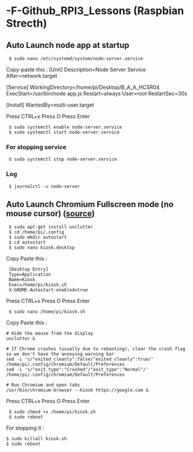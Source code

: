 # -F-Github_RPI3_Lessons (Raspbian Strecth)

## Auto Launch node app at startup
     $ sudo nano /etc/systemd/system/node-server.service

Copy-paste this :
[Unit]
Description=Node Server Service
After=network.target

[Service]
WorkingDirectory=/home/pi/Desktop/B_A_A_HCSR04
ExecStart=/usr/bin/node app.js
Restart=always
User=root
RestartSec=30s

[Install]
WantedBy=multi-user.target

Press CTRL+x
Press O
Press Enter

     $ sudo systemctl enable node-server.service
     $ sudo systemctl start node-server.service

### For stopping service

     $ sudo systemctl stop node-server.service
     
### Log

     $ journalctl -u node-server
     
     

## Auto Launch Chromium Fullscreen mode (no mouse cursor) (<a href="https://obrienlabs.net/setup-raspberry-pi-kiosk-chromium/">source</a>)
     $ sudo apt-get install unclutter
     $ cd /home/pi/.config
     $ sudo mkdir autostart
     $ cd autostart
     $ sudo nano kiosk.desktop
     
Copy Paste this :

     [Desktop Entry]
     Type=Application
     Name=Kiosk
     Exec=/home/pi/kiosk.sh
     X-GNOME-Autostart-enabled=true

Press CTRL+x
Press O
Press Enter

     $ sudo nano /home/pi/kiosk.sh

Copy Paste this :

    # Hide the mouse from the display
    unclutter &
 
    # If Chrome crashes (usually due to rebooting), clear the crash flag so we don't have the annoying warning bar
    sed -i 's/"exited_cleanly":false/"exited_cleanly":true/' /home/pi/.config/chromium/Default/Preferences
    sed -i 's/"exit_type":"Crashed"/"exit_type":"Normal"/' /home/pi/.config/chromium/Default/Preferences
 
    # Run Chromium and open tabs
    /usr/bin/chromium-browser --kiosk https://google.com &
    
Press CTRL+x
Press O
Press Enter

     $ sudo chmod +x /home/pi/kiosk.sh
     $ sudo reboot
     
For stopping it :

    $ sudo killall kiosk.sh
    $ sudo reboot
     

